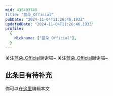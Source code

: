 ```yaml
---
mid: 435403748
title: "蓝朵_Official"
pubDate: "2024-11-04T11:26:46.193Z"
updatedDate: "2024-11-04T11:26:46.193Z"
profile:
  {
    Nickname: ["蓝朵_Official"],
  }
---
```


关注[蓝朵_Official](https://space.bilibili.com/435403748)谢谢喵~ 关注[蓝朵_Official](https://space.bilibili.com/435403748)谢谢喵~

## 此条目有待补充
你可以在[这里](https://github.com/Yuhanawa/VTuber.ICU/edit/master/src/content/v/蓝朵_Official/index.md)编辑本文
